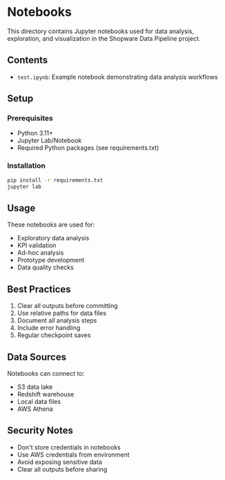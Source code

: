 # Notebooks

This directory contains Jupyter notebooks used for data analysis, exploration, and visualization in the Shopware Data Pipeline project.

## Contents

- `test.ipynb`: Example notebook demonstrating data analysis workflows

## Setup

### Prerequisites
- Python 3.11+
- Jupyter Lab/Notebook
- Required Python packages (see requirements.txt)

### Installation
```bash
pip install -r requirements.txt
jupyter lab
```

## Usage

These notebooks are used for:
- Exploratory data analysis
- KPI validation
- Ad-hoc analysis
- Prototype development
- Data quality checks

## Best Practices

1. Clear all outputs before committing
2. Use relative paths for data files
3. Document all analysis steps
4. Include error handling
5. Regular checkpoint saves

## Data Sources

Notebooks can connect to:
- S3 data lake
- Redshift warehouse
- Local data files
- AWS Athena

## Security Notes

- Don't store credentials in notebooks
- Use AWS credentials from environment
- Avoid exposing sensitive data
- Clear all outputs before sharing